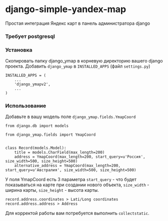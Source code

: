 django-simple-yandex-map
========================

Простая интеграция Яндекс карт в панель администратора django

### Требует postgresql

### Установка

Скопировать папку django_ymap в корневую директорию вашего django проекта.
Добавить ```django_ymap``` в ```INSTALLED_APPS``` (файл ```settings.py```)

```
INSTALLED_APPS = (
    ...
    'django_ymapv2',
    ... 
)

```


### Использование
Добавьте в вашу модель поле ```django_ymap.fields.YmapCoord```

```
from django.db import models

from django_ymap.fields import YmapCoord


class Record(models.Model):
    title = models.CharField(max_length=200)
    address = YmapCoord(max_length=200, start_query=u'Россия', size_width=500, size_height=500)
    alternative_address = YmapCoord(max_length=200, start_query=u'Австралия', size_width=500, size_height=500)
```

У поля YmapCoord есть 3 параметра ```start_query``` - что будет показываться на карте при создании нового объекта, ```size_width``` - ширина карты, ```size_height``` - высота карты.
 
```
record.address.coordinates > Lati/Long coordinates
record.address.address > Address
```

Для корректой работы вам потребуется выполнить ```collectstatic```.
